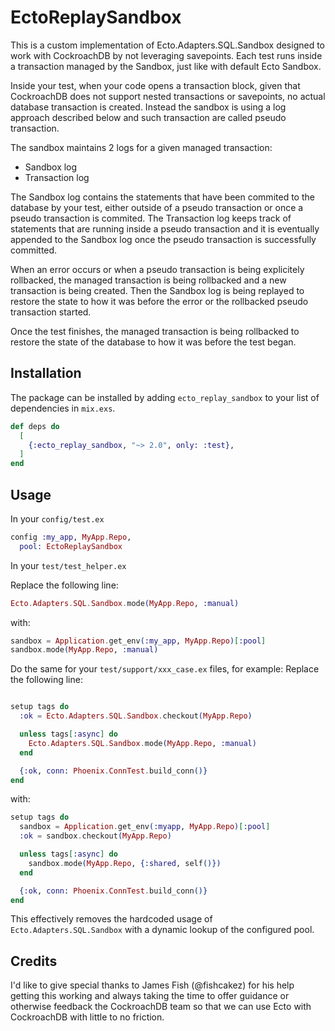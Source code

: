 # EctoReplaySandbox

This is a custom implementation of Ecto.Adapters.SQL.Sandbox designed to work with CockroachDB by not leveraging savepoints.
Each test runs inside a transaction managed by the Sandbox, just like with default Ecto Sandbox.

Inside your test, when your code opens a transaction block, given that CockroachDB does not support nested transactions or savepoints, no actual database transaction is created.
Instead the sandbox is using a log approach described below and such transaction are called pseudo transaction.

The sandbox maintains 2 logs for a given managed transaction:
- Sandbox log
- Transaction log

The Sandbox log contains the statements that have been commited to the database by your test, either outside of a pseudo transaction or once a pseudo transaction is commited.
The Transaction log keeps track of statements that are running inside a pseudo transaction and it is eventually appended to the Sandbox log once the pseudo transaction is successfully committed.

When an error occurs or when a pseudo transaction is being explicitely rollbacked, the managed transaction is being rollbacked and a new transaction is being created.
Then the Sandbox log is being replayed to restore the state to how it was before the error or the rollbacked pseudo transaction started.

Once the test finishes, the managed transaction is being rollbacked to restore the state of the database to how it was before the test began.

## Installation

The package can be installed by adding `ecto_replay_sandbox` to your list of dependencies in `mix.exs`.

```elixir
def deps do
  [
    {:ecto_replay_sandbox, "~> 2.0", only: :test},
  ]
end
```

## Usage

In your `config/test.ex`
```elixir
config :my_app, MyApp.Repo,
  pool: EctoReplaySandbox
```

In your `test/test_helper.ex`

Replace the following line:
```elixir
Ecto.Adapters.SQL.Sandbox.mode(MyApp.Repo, :manual)
```

with:
```elixir
sandbox = Application.get_env(:my_app, MyApp.Repo)[:pool]
sandbox.mode(MyApp.Repo, :manual)
```

Do the same for your `test/support/xxx_case.ex` files, for example:
Replace the following line:

```elixir

setup tags do
  :ok = Ecto.Adapters.SQL.Sandbox.checkout(MyApp.Repo)

  unless tags[:async] do
    Ecto.Adapters.SQL.Sandbox.mode(MyApp.Repo, :manual)
  end

  {:ok, conn: Phoenix.ConnTest.build_conn()}
end
```

with:
```elixir
setup tags do
  sandbox = Application.get_env(:myapp, MyApp.Repo)[:pool]
  :ok = sandbox.checkout(MyApp.Repo)

  unless tags[:async] do
    sandbox.mode(MyApp.Repo, {:shared, self()})
  end

  {:ok, conn: Phoenix.ConnTest.build_conn()}
end
```

This effectively removes the hardcoded usage of `Ecto.Adapters.SQL.Sandbox` with a dynamic lookup of the configured pool.

## Credits

I'd like to give special thanks to James Fish (@fishcakez) for his help getting this working and always taking the time to offer guidance or otherwise feedback the CockroachDB team so that we can use Ecto with CockroachDB with little to no friction.

